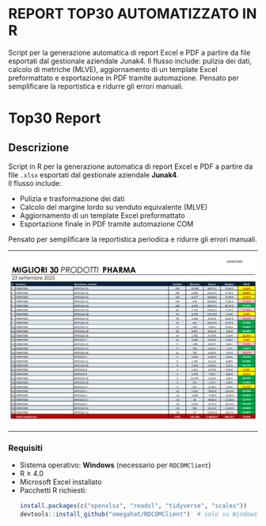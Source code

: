 # REPORT TOP30 AUTOMATIZZATO IN R
Script per la generazione automatica di report Excel e PDF a partire da file  esportati dal gestionale aziendale Junak4. Il flusso include: pulizia dei dati, calcolo di metriche (MLVE), aggiornamento di un template Excel preformattato e esportazione in PDF tramite automazione. Pensato per semplificare la reportistica e ridurre gli errori manuali.

# Top30 Report 

## Descrizione

Script in R per la generazione automatica di report Excel e PDF a partire da file `.xlsx` esportati dal gestionale aziendale **Junak4**.  
Il flusso include:

- Pulizia e trasformazione dei dati
- Calcolo del margine lordo su venduto equivalente (MLVE)
- Aggiornamento di un template Excel preformattato
- Esportazione finale in PDF tramite automazione COM

Pensato per semplificare la reportistica periodica e ridurre gli errori manuali.

---

![ANTEPRIMA_REPORT](https://github.com/carchedimarco88-jpg/REPORT-TOP30/raw/main/MIGLIORI%2030%20PRODOTTI%20.png)

---


### Requisiti

- Sistema operativo: **Windows** (necessario per `RDCOMClient`)
- R ≥ 4.0
- Microsoft Excel installato
- Pacchetti R richiesti:
  ```r
  install.packages(c("openxlsx", "readxl", "tidyverse", "scales"))
  devtools::install_github("omegahat/RDCOMClient")  # solo su Windows

  
